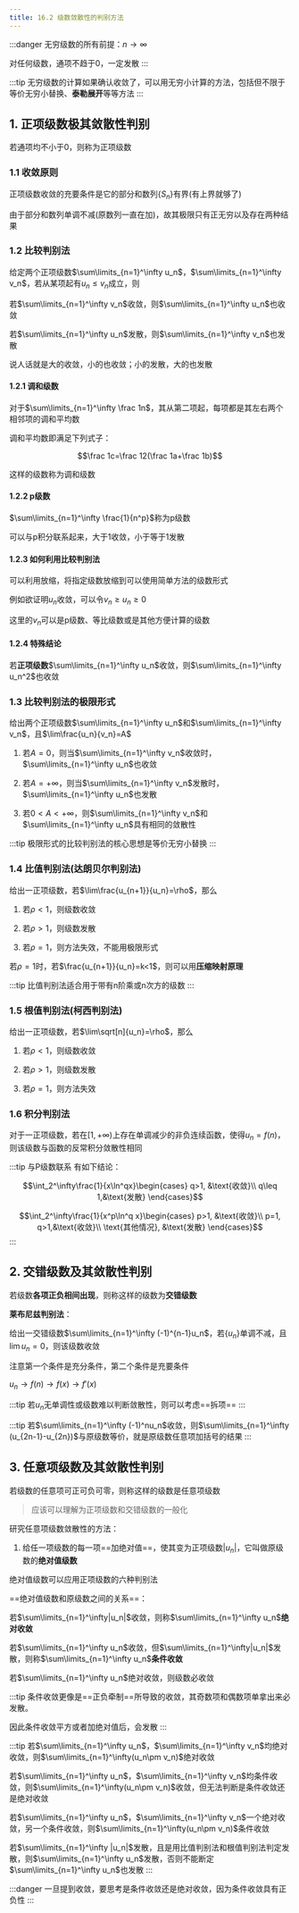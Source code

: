 ```yaml
---
title: 16.2 级数敛散性的判别方法
---
```


:::danger
无穷级数的所有前提：$n\to\infty$

对任何级数，通项不趋于0，一定发散
:::

:::tip
无穷级数的计算如果确认收敛了，可以用无穷小计算的方法，包括但不限于等价无穷小替换、**泰勒展开**等等方法
:::

## 1. 正项级数极其敛散性判别

若通项均不小于0，则称为正项级数

### 1.1 收敛原则

正项级数收敛的充要条件是它的部分和数列$\{S_n\}$有界(有上界就够了)

由于部分和数列单调不减(原数列一直在加)，故其极限只有正无穷以及存在两种结果

### 1.2 比较判别法

给定两个正项级数$\sum\limits_{n=1}^\infty u_n$，$\sum\limits_{n=1}^\infty v_n$，若从某项起有$u_n\leq v_n$成立，则

若$\sum\limits_{n=1}^\infty v_n$收敛，则$\sum\limits_{n=1}^\infty u_n$也收敛

若$\sum\limits_{n=1}^\infty u_n$发散，则$\sum\limits_{n=1}^\infty v_n$也发散

说人话就是大的收敛，小的也收敛；小的发散，大的也发散

#### 1.2.1 调和级数

对于$\sum\limits_{n=1}^\infty \frac 1n$，其从第二项起，每项都是其左右两个相邻项的调和平均数

调和平均数即满足下列式子：

$$\frac 1c=\frac 12(\frac 1a+\frac 1b)$$

这样的级数称为调和级数

#### 1.2.2 p级数

$\sum\limits_{n=1}^\infty \frac{1}{n^p}$称为p级数

可以与p积分联系起来，大于1收敛，小于等于1发散

#### 1.2.3 如何利用比较判别法

可以利用放缩，将指定级数放缩到可以使用简单方法的级数形式

例如欲证明$u_n$收敛，可以令$v_n\geq u_n\geq 0$

这里的$v_n$可以是p级数、等比级数或是其他方便计算的级数

#### 1.2.4 特殊结论

若**正项级数**$\sum\limits_{n=1}^\infty u_n$收敛，则$\sum\limits_{n=1}^\infty u_n^2$也收敛

### 1.3 比较判别法的极限形式

给出两个正项级数$\sum\limits_{n=1}^\infty u_n$和$\sum\limits_{n=1}^\infty v_n$，且$\lim\frac{u_n}{v_n}=A$

1. 若$A=0$，则当$\sum\limits_{n=1}^\infty v_n$收敛时，$\sum\limits_{n=1}^\infty u_n$也收敛

2. 若$A=+∞$，则当$\sum\limits_{n=1}^\infty v_n$发散时，$\sum\limits_{n=1}^\infty u_n$也发散

3. 若$0<A<+\infty$，则$\sum\limits_{n=1}^\infty v_n$和$\sum\limits_{n=1}^\infty u_n$具有相同的敛散性

:::tip
极限形式的比较判别法的核心思想是等价无穷小替换
:::

### 1.4 比值判别法(达朗贝尔判别法)

给出一正项级数，若$\lim\frac{u_{n+1}}{u_n}=\rho$，那么

1. 若$\rho<1$，则级数收敛

2. 若$\rho>1$，则级数发散

3. 若$\rho=1$，则方法失效，不能用极限形式

若$\rho=1$时，若$\frac{u_{n+1}}{u_n}=k<1$，则可以用**压缩映射原理**

:::tip
比值判别法适合用于带有n阶乘或n次方的级数
:::

### 1.5 根值判别法(柯西判别法)

给出一正项级数，若$\lim\sqrt[n]{u_n}=\rho$，那么

1. 若$\rho<1$，则级数收敛

2. 若$\rho>1$，则级数发散

3. 若$\rho=1$，则方法失效

### 1.6 积分判别法

对于一正项级数，若在$[1,+\infty)$上存在单调减少的非负连续函数，使得$u_n=f(n)$，则该级数与函数的反常积分敛散性相同

:::tip 与P级数联系
有如下结论：

$$\int_2^\infty\frac{1}{x\ln^qx}\begin{cases}
    q>1, &\text{收敛}\\
    q\leq 1,&\text{发散}
\end{cases}$$

$$\int_2^\infty\frac{1}{x^p\ln^q x}\begin{cases}
    p>1, &\text{收敛}\\
    p=1, q>1,&\text{收敛}\\
    \text{其他情况}, &\text{发散}
\end{cases}$$
:::

## 2. 交错级数及其敛散性判别

若级数**各项正负相间出现**，则称这样的级数为**交错级数**

**莱布尼兹判别法**：

给出一交错级数$\sum\limits_{n=1}^\infty (-1)^{n-1}u_n$，若$\{u_n\}$单调不减，且$\lim u_n=0$，则该级数收敛

注意第一个条件是充分条件，第二个条件是充要条件

$u_n\to f(n)\to f(x)\to f'(x)$

:::tip
若$u_n$无单调性或级数难以判断敛散性，则可以考虑==拆项==
:::

:::tip
若$\sum\limits_{n=1}^\infty (-1)^nu_n$收敛，则$\sum\limits_{n=1}^\infty (u_{2n-1}-u_{2n})$与原级数等价，就是原级数任意项加括号的结果
:::

## 3. 任意项级数及其敛散性判别

若级数的任意项可正可负可零，则称这样的级数是任意项级数

>应该可以理解为正项级数和交错级数的一般化

研究任意项级数敛散性的方法：

1. 给任一项级数的每一项==加绝对值==，使其变为正项级数$|u_n|$，它叫做原级数的**绝对值级数**

绝对值级数可以应用正项级数的六种判别法

==绝对值级数和原级数之间的关系==：

若$\sum\limits_{n=1}^\infty|u_n|$收敛，则称$\sum\limits_{n=1}^\infty u_n$**绝对收敛**

若$\sum\limits_{n=1}^\infty u_n$收敛，但$\sum\limits_{n=1}^\infty|u_n|$发散，则称$\sum\limits_{n=1}^\infty u_n$**条件收敛**

若$\sum\limits_{n=1}^\infty u_n$绝对收敛，则级数必收敛

:::tip
条件收敛更像是==正负牵制==所导致的收敛，其奇数项和偶数项单拿出来必发散。

因此条件收敛平方或者加绝对值后，会发散
:::

:::tip
若$\sum\limits_{n=1}^\infty u_n$，$\sum\limits_{n=1}^\infty v_n$均绝对收敛，则$\sum\limits_{n=1}^\infty(u_n\pm v_n)$绝对收敛

若$\sum\limits_{n=1}^\infty u_n$，$\sum\limits_{n=1}^\infty v_n$均条件收敛，则$\sum\limits_{n=1}^\infty(u_n\pm v_n)$收敛，但无法判断是条件收敛还是绝对收敛

若$\sum\limits_{n=1}^\infty u_n$，$\sum\limits_{n=1}^\infty v_n$一个绝对收敛，另一个条件收敛，则$\sum\limits_{n=1}^\infty(u_n\pm v_n)$条件收敛

若$\sum\limits_{n=1}^\infty |u_n|$发散，且是用比值判别法和根值判别法判定发散，则$\sum\limits_{n=1}^\infty u_n$发散，否则不能断定$\sum\limits_{n=1}^\infty u_n$也发散
:::

:::danger
一旦提到收敛，要思考是条件收敛还是绝对收敛，因为条件收敛具有正负性
:::





